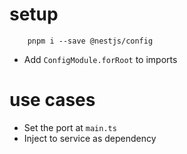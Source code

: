 # setup

```
    pnpm i --save @nestjs/config
```

- Add `ConfigModule.forRoot` to <app> imports

# use cases

- Set the <app> port at `main.ts`
- Inject to <app> service as dependency
